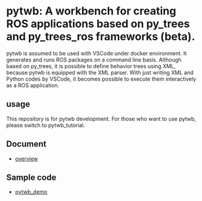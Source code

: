 # pytwb: A workbench for creating ROS applications based on py_trees and py_trees_ros frameworks (beta).
pytwb is assumed to be used with VSCode under docker environment. It generates and runs ROS packages on a command line basis. Although based on py_trees, it is possible to define behavior trees using XML, because pytwb is equipped with the XML parser.  With just writing XML and Python codes by VSCode, it becomes possible to execute them interactively as a ROS application.

## usage
This repository is for pytwb development. For those who want to use pytwb, please switch to pytwb_tutorial.

## Document
- [overview](doc/overview.md)

## Sample code
- [pytwb_demo](https://github.com/momoiorg-repository/pytwb_demo)

